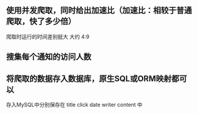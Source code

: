 ## 使用并发爬取，同时给出加速比（加速比：相较于普通爬取，快了多少倍）

爬取时运行的时间差别挺大 大约 4:9

## 搜集每个通知的访问人数
## 将爬取的数据存入数据库，原生SQL或ORM映射都可以

存入MySQL中分别保存在 title click date writer content 中